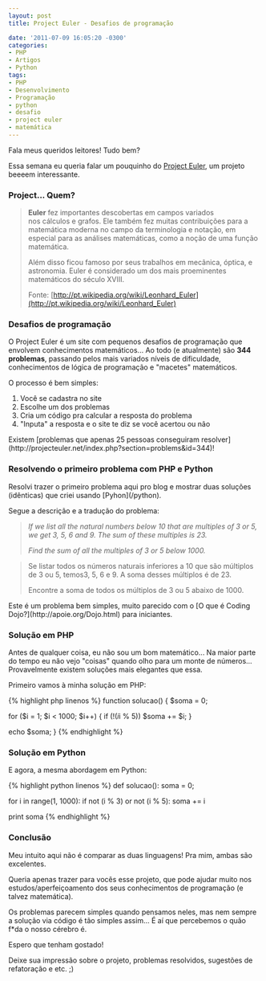 ```yaml
---
layout: post
title: Project Euler - Desafios de programação

date: '2011-07-09 16:05:20 -0300'
categories:
- PHP
- Artigos
- Python
tags:
- PHP
- Desenvolvimento
- Programação
- python
- desafio
- project euler
- matemática
---
```

Fala meus queridos leitores! Tudo bem?

Essa semana eu queria falar um pouquinho do [Project Euler](http://projecteuler.net/), um projeto beeeem interessante.

<h3>Project... Quem?</h3>
<blockquote><strong>Euler</strong> fez importantes descobertas em campos variados nos cálculos e grafos. Ele também fez muitas contribuições para a matemática moderna no campo da terminologia e notação, em especial para as análises matemáticas, como a noção de uma função matemática.

Além disso ficou famoso por seus trabalhos em mecânica, óptica, e astronomia. Euler é considerado um dos mais proeminentes matemáticos do século XVIII.

Fonte: [http://pt.wikipedia.org/wiki/Leonhard_Euler](http://pt.wikipedia.org/wiki/Leonhard_Euler)
</blockquote>
<h3>Desafios de programação</h3>
O Project Euler é um site com pequenos desafios de programação que envolvem conhecimentos matemáticos... Ao todo (e atualmente) são <strong>344 problemas</strong>, passando pelos mais variados níveis de dificuldade, conhecimentos de lógica de programação e "macetes" matemáticos.

O processo é bem simples:

<ol>
<li>Você se cadastra no site</li>
<li>Escolhe um dos problemas</li>
<li>Cria um código pra calcular a resposta do problema</li>
<li>"Inputa" a resposta e o site te diz se você acertou ou não</li>
</ol>
Existem [problemas que apenas 25 pessoas conseguiram resolver](http://projecteuler.net/index.php?section=problems&id=344)!

<h3>Resolvendo o primeiro problema com PHP e Python</h3>
Resolvi trazer o primeiro problema aqui pro blog e mostrar duas soluções (idênticas) que criei usando [Pyhon](/python).

Segue a descrição e a tradução do problema:

<blockquote><em>If we list all the natural numbers below 10 that are multiples of 3 or 5, we get 3, 5, 6 and 9. The sum of these multiples is 23.</em>

<em>Find the sum of all the multiples of 3 or 5 below 1000.</em>
</blockquote>
<blockquote>Se listar todos os números naturais inferiores a 10 que são múltiplos de 3 ou 5, temos3, 5, 6 e 9. A soma desses múltiplos é de 23.

Encontre a soma de todos os múltiplos de 3 ou 5 abaixo de 1000.
</blockquote>
Este é um problema bem simples, muito parecido com o [O que é Coding Dojo?](http://apoie.org/Dojo.html) para iniciantes.

<h3>Solução em PHP</h3>
Antes de qualquer coisa, eu não sou um bom matemático... Na maior parte do tempo eu não vejo "coisas" quando olho para um monte de números... Provavelmente existem soluções mais elegantes que essa.

Primeiro vamos à minha solução em PHP:


{% highlight php linenos %}
function solucao() {
  $soma = 0;

  for ($i = 1; $i < 1000; $i++) {
    if (!($i % 3) || !($i % 5))
      $soma += $i;
  }

  echo $soma;
}
{% endhighlight %}

<h3>Solução em Python</h3>
E agora, a mesma abordagem em Python:


{% highlight python linenos %}
def solucao():
  soma = 0;

  for i in range(1, 1000):
    if not (i % 3) or not (i % 5):
      soma += i

  print soma
{% endhighlight %}

<h3>Conclusão</h3>
Meu intuito aqui não é comparar as duas linguagens! Pra mim, ambas são excelentes.

Queria apenas trazer para vocês esse projeto, que pode ajudar muito nos estudos/aperfeiçoamento dos seus conhecimentos de programação (e talvez matemática).

Os problemas parecem simples quando pensamos neles, mas nem sempre a solução via código é tão simples assim... É aí que percebemos o quão f*da o nosso cérebro é.

Espero que tenham gostado!

Deixe sua impressão sobre o projeto, problemas resolvidos, sugestões de refatoração e etc. ;)


